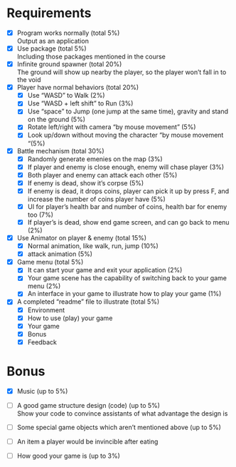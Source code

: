 # Requirements
- [x] Program works normally (total 5%)</br>
Output as an application
- [x] Use package (total 5%)</br>
Including those packages mentioned in the course
- [x] Infinite ground spawner (total 20%)</br>
The ground will show up nearby the player, so the player won’t fall in to the void
- [x] Player have normal behaviors (total 20%)
  - [x] Use “WASD” to Walk (2%)
  - [x] Use “WASD + left shift” to Run (3%)
  - [x] Use “space” to Jump (one jump at the same time), gravity and stand on the ground (5%)
  - [x] Rotate left/right with camera “by mouse movement” (5%)
  - [x] Look up/down without moving the character “by mouse movement “(5%)
- [x] Battle mechanism (total 30%)
    - [x] Randomly generate emenies on the map (3%)
    - [x] If player and enemy is close enough, enemy will chase player (3%)
    - [x] Both player and enemy can attack each other (5%)
    - [x] If enemy is dead, show it’s corpse (5%)
    - [x] If enemy is dead, it drops coins, player can pick it up by press F, and increase the number of coins player have (5%)
    - [x] UI for player’s health bar and number of coins, health bar for enemy too (7%)
    - [x] If player’s is dead, show end game screen, and can go back to menu (2%)
- [x] Use Animator on player & enemy (total 15%)
  - [x] Normal animation, like walk, run, jump (10%)
  - [x] attack animation (5%)
- [x] Game menu (total 5%)
  - [x] It can start your game and exit your application (2%)
  - [x] Your game scene has the capability of switching back to your game menu (2%)
  - [x] An interface in your game to illustrate how to play your game (1%)
- [x] A completed “readme” file to illustrate (total 5%)
  - [x] Environment
  - [x] How to use (play) your game
  - [x] Your game
  - [x] Bonus
  - [x] Feedback
# Bonus
- [x] Music (up to 5%)
- [ ] A good game structure design (code) (up to 5%)</br>
Show your code to convince assistants of what advantage the design is
- [ ] Some special game objects which aren’t mentioned above (up to 5%)
- [ ] An item a player would be invincible after eating
- [ ] How good your game is (up to 3%)

